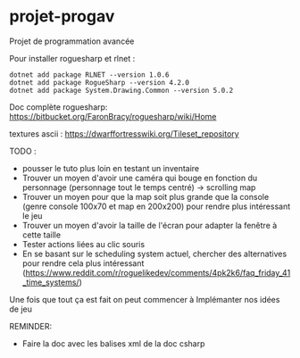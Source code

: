 # projet-progav
Projet de programmation avancée

Pour installer roguesharp et rlnet :
```
dotnet add package RLNET --version 1.0.6
dotnet add package RogueSharp --version 4.2.0
dotnet add package System.Drawing.Common --version 5.0.2
```

Doc complète roguesharp: https://bitbucket.org/FaronBracy/roguesharp/wiki/Home

textures ascii : https://dwarffortresswiki.org/Tileset_repository


TODO : 
* pousser le tuto plus loin en testant un inventaire
* Trouver un moyen d'avoir une caméra qui bouge en fonction du personnage (personnage tout le temps centré) -> scrolling map
* Trouver un moyen pour que la map soit plus grande que la console (genre console 100x70 et map en 200x200) pour rendre plus intéressant le jeu
* Trouver un moyen d'avoir la taille de l'écran pour adapter la fenêtre à cette taille
* Tester actions liées au clic souris
* En se basant sur le scheduling system actuel, chercher des alternatives pour rendre cela plus intéressant (https://www.reddit.com/r/roguelikedev/comments/4pk2k6/faq_friday_41_time_systems/)

Une fois que tout ça est fait on peut commencer à Implémanter nos idées de jeu

REMINDER:
* Faire la doc avec les balises xml de la doc csharp

